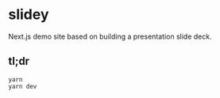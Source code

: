 # slidey

Next.js demo site based on building a presentation slide deck.

## tl;dr

    yarn
    yarn dev
